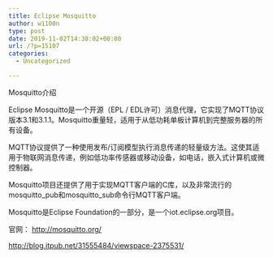 ```yaml
---
title: Eclipse Mosquitto
author: w1100n
type: post
date: 2019-11-02T14:38:02+00:00
url: /?p=15107
categories:
  - Uncategorized

---
```

Mosquitto介绍
  
Eclipse Mosquitto是一个开源（EPL / EDL许可）消息代理，它实现了MQTT协议版本3.1和3.1.1。Mosquitto重量轻，适用于从低功耗单板计算机到完整服务器的所有设备。

MQTT协议提供了一种使用发布/订阅模型执行消息传递的轻量级方法。这使其适用于物联网消息传递，例如低功率传感器或移动设备，如电话，嵌入式计算机或微控制器。

Mosquitto项目还提供了用于实现MQTT客户端的C库，以及非常流行的mosquitto_pub和mosquitto_sub命令行MQTT客户端。

Mosquitto是Eclipse Foundation的一部分，是一个iot.eclipse.org项目。

官网： http://mosquitto.org/
  
http://blog.itpub.net/31555484/viewspace-2375531/